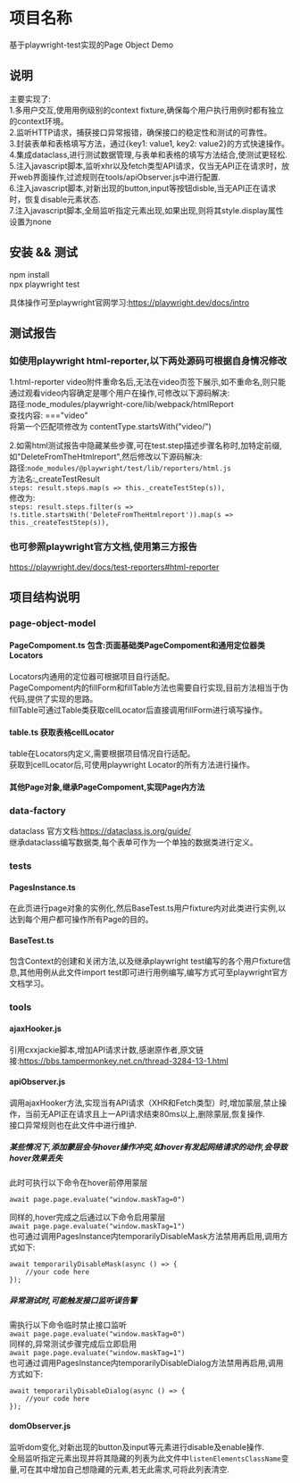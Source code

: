 # 项目名称

基于playwright-test实现的Page Object Demo

## 说明

主要实现了:  
1.多用户交互,使用用例级别的context fixture,确保每个用户执行用例时都有独立的context环境。  
2.监听HTTP请求，捕获接口异常报错，确保接口的稳定性和测试的可靠性。  
3.封装表单和表格填写方法，通过{key1: value1, key2: value2}的方式快速操作。  
4.集成dataclass,进行测试数据管理,与表单和表格的填写方法结合,使测试更轻松.  
5.注入javascript脚本,监听xhr以及fetch类型API请求，仅当无API正在请求时，放开web界面操作,过滤规则在tools/apiObserver.js中进行配置.  
6.注入javascript脚本,对新出现的button,input等按钮disble,当无API正在请求时，恢复disable元素状态.  
7.注入javascript脚本,全局监听指定元素出现,如果出现,则将其style.display属性设置为none

## 安装 && 测试

npm install  
npx playwright test  

具体操作可至playwright官网学习:<https://playwright.dev/docs/intro>

## 测试报告

### 如使用playwright html-reporter,以下两处源码可根据自身情况修改  

1.html-reporter video附件重命名后,无法在video页签下展示,如不重命名,则只能通过观看video内容确定是哪个用户在操作,可修改以下源码解决:  
路径:node_modules/playwright-core/lib/webpack/htmlReport  
查找内容:
==="video"  
将第一个匹配项修改为
contentType.startsWith("video/")  

2.如需html测试报告中隐藏某些步骤,可在test.step描述步骤名称时,加特定前缀,如"DeleteFromTheHtmlreport",然后修改以下源码解决:  
路径:```node_modules/@playwright/test/lib/reporters/html.js```  
方法名:_createTestResult  
```steps: result.steps.map(s => this._createTestStep(s)),```  
修改为:  
```steps: result.steps.filter(s => !s.title.startsWith('DeleteFromTheHtmlreport')).map(s => this._createTestStep(s)),```

### 也可参照playwright官方文档,使用第三方报告

<https://playwright.dev/docs/test-reporters#html-reporter>

## 项目结构说明

### page-object-model

#### PageCompoment.ts 包含:页面基础类PageCompoment和通用定位器类Locators

Locators内通用的定位器可根据项目自行适配。  
PageCompoment内的fillForm和fillTable方法也需要自行实现,目前方法相当于伪代码,提供了实现的思路。  
fillTable可通过Table类获取cellLocator后直接调用fillForm进行填写操作。  

#### table.ts 获取表格cellLocator

table在Locators内定义,需要根据项目情况自行适配。  
获取到cellLocator后,可使用playwright Locator的所有方法进行操作。  

#### 其他Page对象,继承PageCompoment,实现Page内方法

### data-factory

dataclass 官方文档:<https://dataclass.js.org/guide/>  
继承dataclass编写数据类,每个表单可作为一个单独的数据类进行定义。

### tests

#### PagesInstance.ts

在此页进行page对象的实例化,然后BaseTest.ts用户fixture内对此类进行实例,以达到每个用户都可操作所有Page的目的。  

#### BaseTest.ts

包含Context的创建和关闭方法,以及继承playwright test编写的各个用户fixture信息,其他用例从此文件import test即可进行用例编写,编写方式可至playwright官方文档学习。  

### tools

#### ajaxHooker.js

引用cxxjackie脚本,增加API请求计数,感谢原作者,原文链接:<https://bbs.tampermonkey.net.cn/thread-3284-13-1.html>

#### apiObserver.js

调用ajaxHooker方法,实现当有API请求（XHR和Fetch类型）时,增加蒙层,禁止操作，当前无API正在请求且上一API请求结束80ms以上,删除蒙层,恢复操作.  
接口异常规则也在此文件中进行维护. 

##### 某些情况下,添加蒙层会与hover操作冲突,如hover有发起网络请求的动作,会导致hover效果丢失

此时可执行以下命令在hover前停用蒙层  

```await page.page.evaluate("window.maskTag=0")```
  
同样的,hover完成之后通过以下命令启用蒙层  
```await page.page.evaluate("window.maskTag=1")```  
也可通过调用PagesInstance内temporarilyDisableMask方法禁用再启用,调用方式如下:

```
await temporarilyDisableMask(async () => {
    //your code here
});
```

##### 异常测试时,可能触发接口监听误告警

需执行以下命令临时禁止接口监听  
```await page.page.evaluate("window.maskTag=0")```  
同样的,异常测试步骤完成后立即启用  
```await page.page.evaluate("window.maskTag=1")```  
也可通过调用PagesInstance内temporarilyDisableDialog方法禁用再启用,调用方式如下:

```
await temporarilyDisableDialog(async () => {
    //your code here
});
```

#### domObserver.js

监听dom变化,对新出现的button及input等元素进行disable及enable操作.  
全局监听指定元素出现并将其隐藏的列表为此文件中```listenElementsClassName```变量,可在其中增加自己想隐藏的元素,若无此需求,可将此列表清空.
